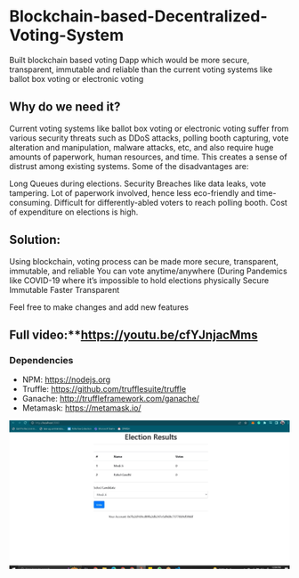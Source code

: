 # Blockchain-based-Decentralized-Voting-System
Built blockchain based voting Dapp which would be more secure, transparent, immutable and reliable than the current voting systems like ballot box voting or electronic voting

## Why do we need it? 
Current voting systems like ballot box voting or electronic voting suffer from various security threats such as DDoS attacks, polling booth capturing, vote alteration and manipulation, malware attacks, etc, and also require huge amounts of paperwork, human resources, and time. This creates a sense of distrust among existing systems. 
Some of the disadvantages are:

Long Queues during elections.
Security Breaches like data leaks, vote tampering.
Lot of paperwork involved, hence less eco-friendly and time-consuming.
Difficult for differently-abled voters to reach polling booth.
Cost of expenditure on elections is high.

## Solution: 
Using blockchain, voting process can be made more secure, transparent, immutable, and reliable
You can vote anytime/anywhere (During Pandemics like COVID-19 where it’s impossible to hold elections physically
Secure
Immutable
Faster
Transparent

Feel free to make changes and add new features 

## Full video:**https://youtu.be/cfYJnjacMms

### Dependencies
- NPM: https://nodejs.org
- Truffle: https://github.com/trufflesuite/truffle
- Ganache: http://truffleframework.com/ganache/
- Metamask: https://metamask.io/

![alt text](https://raw.githubusercontent.com/sainikartik11/Blockchain-based-Decentralized-Voting-System/main/2.jpg)
